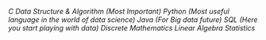 *C*
*Data Structure & Algorithm* _(Most Important)_
*Python* _(Most useful language in the world of data science)_
*Java* _(For Big data future)_
*SQL* _(Here you start playing with data)_
*Discrete Mathematics*
*Linear Algebra*
*Statistics*
